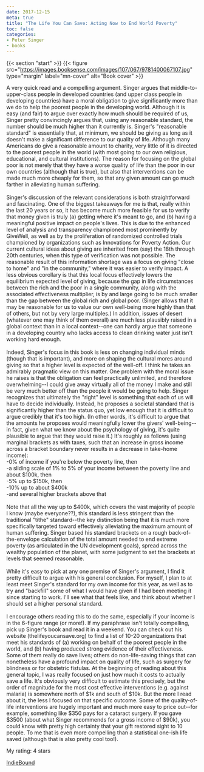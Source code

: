 ```yaml
---
date: 2017-12-15
meta: true
title: "The Life You Can Save: Acting Now to End World Poverty"
toc: false
categories:
- Peter Singer
- books
---
```


{{< section "start" >}}
{{< figure src="https://images.booksense.com/images/107/067/9781400067107.jpg" type="margin" label="mn-cover" alt="Book cover" >}}

A very quick read and a compelling argument. Singer argues that middle-to-upper-class people in developed countries (and upper class people in developing countries) have a moral obligation to give significantly more than we do to help the poorest people in the developing world. Although it is easy (and fair) to argue over exactly how much should be required of us, Singer pretty convincingly argues that, using any reasonable standard, the number should be much higher than it currently is. Singer's "reasonable standard" is essentially that, at minimum, we should be giving as long as it doesn't make a significant difference to our quality of life. Although many Americans do give a reasonable amount to charity, very little of it is directed to the poorest people in the world (with most going to our own religious, educational, and cultural institutions). The reason for focusing on the global poor is not merely that they have a worse quality of life than the poor in our own countries (although that is true), but also that interventions can be made much more cheaply for them, so that any given amount can go much farther in alleviating human suffering.<br /><br />Singer's discussion of the relevant considerations is both straightforward and fascinating. One of the biggest takeaways for me is that, really within the last 20 years or so, it has become much more feasible for us to verify that money given is truly (a) getting where it's meant to go, and (b) having a meaningful positive impact on people's lives. This is due to the enhanced level of analysis and transparency championed most prominently by GiveWell, as well as by the proliferation of randomized controlled trials championed by organizations such as Innovations for Poverty Action. Our current cultural ideas about giving are inherited from (say) the 18th through 20th centuries, when this type of verification was not possible. The reasonable result of this information shortage was a focus on giving "close to home" and "in the community," where it was easier to verify impact. A less obvious corollary is that this local focus effectively lowers the equilibrium expected level of giving, because the gap in life circumstances between the rich and the poor in a single community, along with the associated effectiveness multiplier, is by and large going to be much smaller than the gap between the global rich and global poor. (Singer allows that it may be reasonable for us to value our own well-being more highly than that of others, but not by very large multiples.) In addition, issues of desert (whatever one may think of them overall) are much less plausibly raised in a global context than in a local context--one can hardly argue that someone in a developing country who lacks access to clean drinking water just isn't working hard enough.<br /><br />Indeed, Singer's focus in this book is less on changing individual minds (though that is important), and more on shaping the cultural mores around giving so that a higher level is expected of the well-off. I think he takes an admirably pragmatic view on this matter. One problem with the moral issue he raises is that the obligation can feel practically unlimited, and therefore overwhelming--I could give away virtually all of the money I make and still be very much better off than the people it would be going to help. Singer recognizes that ultimately the "right" level is something that each of us will have to decide individually. Instead, he proposes a societal standard that is significantly higher than the status quo, yet low enough that it is difficult to argue credibly that it's too high. (In other words, it's difficult to argue that the amounts he proposes would meaningfully lower the givers' well-being--in fact, given what we know about the psychology of giving, it's quite plausible to argue that they would raise it.) It's roughly as follows (using marginal brackets as with taxes, such that an increase in gross income across a bracket boundary never results in a decrease in take-home income):<br />-0% of income if you're below the poverty line, then<br />-a sliding scale of 1% to 5% of your income between the poverty line and about $100k, then<br />-5% up to $150k, then<br />-10% up to about $400k<br />-and several higher brackets above that<br /><br />Note that all the way up to $400k, which covers the vast majority of people I know (maybe everyone??), this standard is less stringent than the traditional "tithe" standard--the key distinction being that it is much more specifically targeted toward effectively alleviating the maximum amount of human suffering. Singer based his standard brackets on a rough back-of-the-envelope calculation of the total amount needed to end extreme poverty (as articulated in the UN development goals), spread across the wealthy population of the planet, with some judgment to set the brackets at levels that seemed reasonable. <br /><br />While it's easy to pick at any one premise of Singer's argument, I find it pretty difficult to argue with his general conclusion. For myself, I plan to at least meet Singer's standard for my own income for this year, as well as to try and "backfill" some of what I would have given if I had been meeting it since starting to work. I'll see what that feels like, and think about whether I should set a higher personal standard.<br /><br />I encourage others reading this to do the same, especially if your income is in the 6-figure range (or more!). If my paraphrase isn't totally compelling, pick up Singer's book and read it in a weekend. You can check out his website (thelifeyoucansave.org) to find a list of 10-20 organizations that meet his standards of (a) working on behalf of the poorest people in the world, and (b) having produced strong evidence of their effectiveness. Some of them really do save lives; others do non-life-saving things that can nonetheless have a profound impact on quality of life, such as surgery for blindness or for obstetric fistulas. At the beginning of reading about this general topic, I was really focused on just how much it costs to actually save a life. It's obviously very difficult to estimate this precisely, but the order of magnitude for the most cost effective interventions (e.g. against malaria) is somewhere north of $1k and south of $10k. But the more I read about it, the less I focused on that specific outcome. Some of the quality-of-life interventions are hugely important and much more easy to price out--for example, something like $350 pays for a cataract surgery. If you gave $3500 (about what Singer recommends for a gross income of $90k), you could know with pretty high certainty that your gift restored sight to 10 people. To me that is even more compelling than a statistical one-ish life saved (although that is also pretty cool too!).

My rating: 4 stars  

[IndieBound](https://www.indiebound.org/book/9781400067107)
